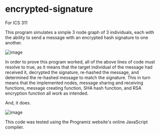 # encrypted-signature

For ICS 311

This program simulates a simple 3 node graph of 3 individuals, each with the ability to send a message with an encrypted hash signature to one another.

![image](https://github.com/user-attachments/assets/ba9b4c76-2eed-42f7-ae68-45d28512da4f)

In order to prove this program worked, all of the above lines of code must resolve to true, as it means that the target individual of the message had received it, decrypted the signature, re-hashed the message, and determined the re-hashed message to match the signature. This in turn means that the implemented nodes, message sharing and receiving functions, message creating function, SHA hash function, and RSA encryption function all work as intended.


And, it does.

![image](https://github.com/user-attachments/assets/e77b8e05-d723-49a3-9771-18b7f7fe884c)


This code was tested using the Programiz website's online JavaScript  compiler.
